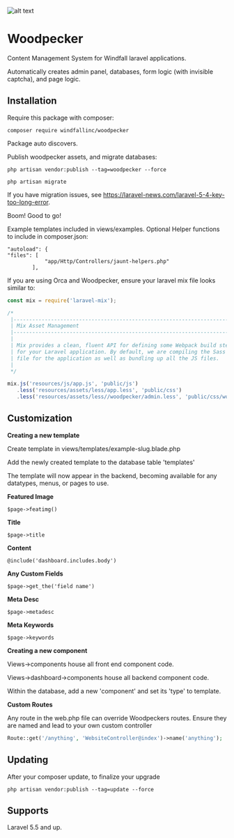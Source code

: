 ![alt text](http://walshwebworks.com/woodpecker-logo.png)
# Woodpecker
Content Management System for Windfall laravel applications.


Automatically creates admin panel, databases, form logic (with invisible captcha), and page logic.


## Installation

Require this package with composer:

```shell
composer require windfallinc/woodpecker
```


Package auto discovers.

Publish woodpecker assets, and migrate databases:

```shell
php artisan vendor:publish --tag=woodpecker --force

php artisan migrate
```

If you have migration issues, see https://laravel-news.com/laravel-5-4-key-too-long-error.

Boom! Good to go!

Example templates included in views/examples.
Optional Helper functions to include in composer.json:
```shell
"autoload": {
"files": [
            "app/Http/Controllers/jaunt-helpers.php"
        ],
```

If you are using Orca and Woodpecker, ensure your laravel mix file looks similar to:

```js
const mix = require('laravel-mix');

/*
 |--------------------------------------------------------------------------
 | Mix Asset Management
 |--------------------------------------------------------------------------
 |
 | Mix provides a clean, fluent API for defining some Webpack build steps
 | for your Laravel application. By default, we are compiling the Sass
 | file for the application as well as bundling up all the JS files.
 |
 */

mix.js('resources/js/app.js', 'public/js')
   .less('resources/assets/less/app.less', 'public/css')
   .less('resources/assets/less//woodpecker/admin.less', 'public/css/woodpecker');
```

## Customization

**Creating a new template**

Create template in views/templates/example-slug.blade.php

Add the newly created template to the database table 'templates'

The template will now appear in the backend, becoming available for any datatypes, menus, or pages to use.

**Featured Image**
```shell
$page->featimg()
```
**Title**
```shell
$page->title
```
**Content**
```shell
@include('dashboard.includes.body')
```
**Any Custom Fields**
```shell
$page->get_the('field name')
```
**Meta Desc**
```shell
$page->metadesc
```
**Meta Keywords**
```shell
$page->keywords
```
**Creating a new component**

Views->components house all front end component code.

Views->dashboard->components house all backend component code.

Within the database, add a new 'component' and set its 'type' to template.

**Custom Routes**

Any route in the web.php file can override Woodpeckers routes. Ensure they are named and lead to your own custom controller
```php
Route::get('/anything', 'WebsiteController@index')->name('anything');
```

## Updating
After your composer update, to finalize your upgrade
``` shell
php artisan vendor:publish --tag=update --force
```

## Supports
Laravel 5.5 and up.
